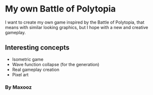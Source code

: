 # My own Battle of Polytopia

I want to create my own game inspired by the Battle of Polytopia, that means with similar looking graphics, but I hope with a new and creative gameplay.

## Interesting concepts

- Isometric game
- Wave function collapse (for the generation)
- Real gameplay creation
- Pixel art

### By Maxooz